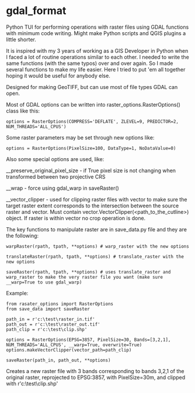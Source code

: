 # gdal_format
Python TUI for performing operations with raster files using GDAL functions with minimum code writing. Might make Python scripts and QGIS plugins a little shorter.

It is inspired with my 3 years of working as a GIS Developer in Python when I faced a lot of routine operations similar to each other. I needed to write the same functions (with the same typos) over and over again. So I made several functions to make my life easier. Here I tried to put 'em all together hoping it would be useful for anybody else.

Designed for making GeoTIFF, but can use most of file types GDAL can open.

Most of GDAL options can be written into raster_options.RasterOptions() class like this:

    options = RasterOptions(COMPRESS='DEFLATE', ZLEVEL=9, PREDICTOR=2, NUM_THREADS='ALL_CPUS')

Some raster parameters may be set through new options like:

    options = RasterOptions(PixelSize=100, DataType=1, NoDataValue=0)

Also some special options are used, like:

__preserve_original_pixel_size - if True pixel size is not changing when transformed between two projective CRS

__wrap - force using gdal_warp in saveRaster()

__vector_clipper - used for clipping raster files with vector to make sure the target raster extent corresponds to the intersection between the source raster and vector. Must contain vector.VectorClipper(<path_to_the_cutline>) object. If raster is within vector no crop operation is done.

The key functions to manipulate raster are in save_data.py file and they are the following:

    warpRaster(rpath, tpath, **options) # warp_raster with the new options
  
    translateRaster(rpath, tpath, **options) # translate_raster with the new options
  
    saveRaster(rpath, tpath, **options) # uses translate_raster and warp_raster to make the very raster file you want (make sure __warp=True to use gdal_warp)

Example:
   
    from rasater_options import RasterOptions
    from save_data import saveRaster
    
    path_in = r'c:\test\raster_in.tif'
    path_out = r'c:\test\raster_out.tif'
    path_clip = r'c:\test\clip.shp'
    
    options = RasterOptions(EPSG=3857, PixelSize=30, Bands=[3,2,1], NUM_THREADS='ALL_CPUS', __warp=True, overwrite=True)
    options.makeVectorClipper(vector_path=path_clip)
    
    saveRaster(path_in, path_out, **options)

Creates a new raster file with 3 bands corresponding to bands 3,2,1 of the original raster, reprojected to EPSG:3857, with PixelSize=30m, and clipped with r'c:\test\clip.shp'
